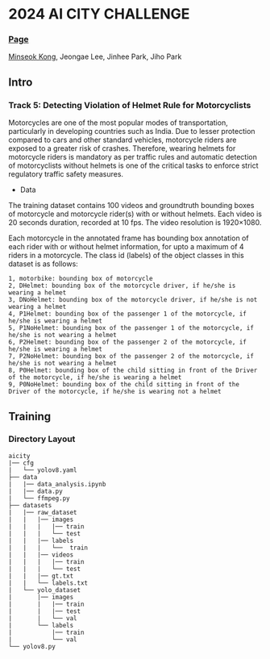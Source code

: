 # 2024 AI CITY CHALLENGE
### [Page](https://www.aicitychallenge.org/) 


[Minseok Kong](https://kongminseok.github.io/),
Jeongae Lee,
Jinhee Park,
Jiho Park


## Intro
### Track 5: Detecting Violation of Helmet Rule for Motorcyclists

Motorcycles are one of the most popular modes of transportation, particularly in developing countries such as India. Due to lesser protection compared to cars and other standard vehicles, motorcycle riders are exposed to a greater risk of crashes. Therefore, wearing helmets for motorcycle riders is mandatory as per traffic rules and automatic detection of motorcyclists without helmets is one of the critical tasks to enforce strict regulatory traffic safety measures.

- Data

The training dataset contains 100 videos and groundtruth bounding boxes of motorcycle and motorcycle rider(s) with or without helmets. Each video is 20 seconds duration, recorded at 10 fps. The video resolution is 1920×1080.

Each motorcycle in the annotated frame has bounding box annotation of each rider with or without helmet information, for upto a maximum of 4 riders in a motorcycle. The class id (labels) of the object classes in this dataset is as follows:

```
1, motorbike: bounding box of motorcycle
2, DHelmet: bounding box of the motorcycle driver, if he/she is wearing a helmet
3, DNoHelmet: bounding box of the motorcycle driver, if he/she is not wearing a helmet
4, P1Helmet: bounding box of the passenger 1 of the motorcycle, if he/she is wearing a helmet
5, P1NoHelmet: bounding box of the passenger 1 of the motorcycle, if he/she is not wearing a helmet
6, P2Helmet: bounding box of the passenger 2 of the motorcycle, if he/she is wearing a helmet
7, P2NoHelmet: bounding box of the passenger 2 of the motorcycle, if he/she is not wearing a helmet
8, P0Helmet: bounding box of the child sitting in front of the Driver of the motorcycle, if he/she is wearing a helmet
9, P0NoHelmet: bounding box of the child sitting in front of the Driver of the motorcycle, if he/she is wearing not a helmet
```
## Training
### Directory Layout
```
aicity
|── cfg
|   └── yolov8.yaml
├── data
|   |── data_analysis.ipynb
|   |── data.py
|   └── ffmpeg.py
├── datasets
|   |── raw_dataset
|   |   |── images
|   |   |   |── train
|   |   |   └── test
|   |   |── labels
|   |   |   └──  train
|   |   |── videos
|   |   |   |── train
|   |   |   └── test
|   |   |── gt.txt
|   |   └── labels.txt
|   └── yolo_dataset
|       |── images
|       |   |── train
|       |   |── test 
|       |   └── val
|       └── labels 
|           |── train
|           └── val    
└── yolov8.py
```
